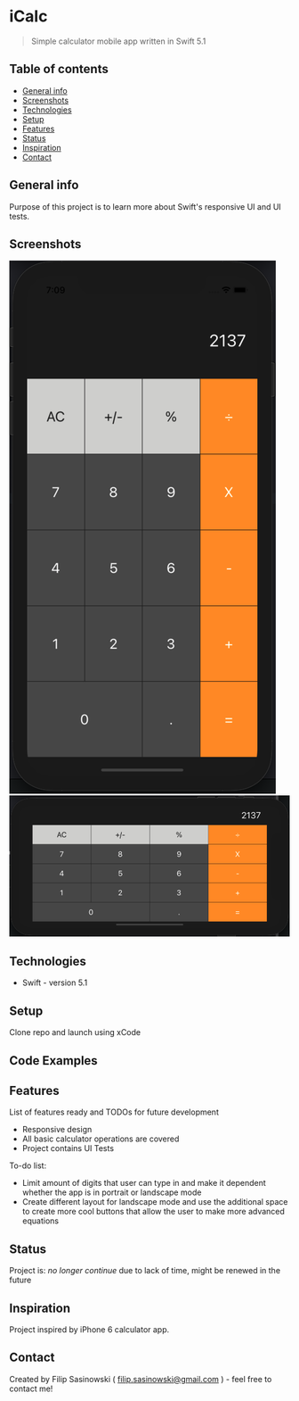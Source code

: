 # iCalc
> Simple calculator mobile app written in Swift 5.1

## Table of contents
* [General info](#general-info)
* [Screenshots](#screenshots)
* [Technologies](#technologies)
* [Setup](#setup)
* [Features](#features)
* [Status](#status)
* [Inspiration](#inspiration)
* [Contact](#contact)

## General info
Purpose of this project is to learn more about Swift's responsive UI and UI tests.

## Screenshots
![Portrait mode on iPhone 11](docImg/image1.png)
![Landscape mode on iPhone 11](docImg/image2.png)
## Technologies
* Swift - version 5.1

## Setup
Clone repo and launch using xCode

## Code Examples


## Features
List of features ready and TODOs for future development
* Responsive design
* All basic calculator operations are covered
* Project contains UI Tests

To-do list:
* Limit amount of digits that user can type in and make it dependent whether the app is in portrait or landscape mode
* Create different layout for landscape mode and use the additional space to create more cool buttons that allow the user to make more advanced equations

## Status
Project is:  _no longer continue_ due to lack of time, might be renewed in the future

## Inspiration
Project inspired by iPhone 6 calculator app.

## Contact
Created by Filip Sasinowski ( filip.sasinowski@gmail.com ) - feel free to contact me!
